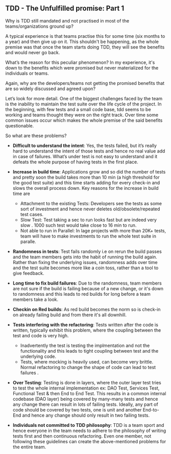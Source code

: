 ## TDD - The Unfulfilled promise: Part 1

Why is TDD still mandated and not practised in most of the teams/organizations ground up?

A typical experience is that teams practise this for some time (six months to a year) and then give up on it. This shouldn't be happening, as the whole premise was that once the team starts doing TDD, they will see the benefits and would never go back.

What’s the reason for this peculiar phenomenon? In my experience, it's down to the benefits which were promised but never materialized for the individuals or teams.


Again, why are the developers/teams not getting the promised benefits that are so widely discussed and agreed upon?

Let’s look for more detail. One of the biggest challenges faced by the team is the inability to maintain the test suite over the life cycle of the project. In the beginning, with few tests and a small code base, tdd seems to be working and teams thought they were on the right track. Over time some common issues occur which makes the whole premise of the said benefits questionable.

So what are these problems?

- **Difficult to understand the intent**: Yes, the tests failed, but it’s really hard to understand the intent of those tests and hence no real value add in case of failures. What’s under test is not easy to understand and it defeats the whole purpose of having tests in the first place.
- **Increase in build time**: Applications grow and so did the number of tests and pretty soon the build takes more than 10 min (a high threshold for the good test suite) and this time starts adding for every check-in and slows the overall process down. Key reasons for the increase in build time are

  - Attachment to the existing Tests: Developers see the tests as some sort of investment and hence never deletes old/obsolete/repeated test cases.
  - Slow Test: Test taking a sec to run looks fast but are indeed very slow . 1000 such test would take close to 16 min to run.
  - Not able to run in Parallel: In lage projects with more than 20K+ tests, team will have to make investments to run the whole test suite in paralle.
  
- **Randomness in tests**: Test fails randomly i.e on rerun the build passes and the team members gets into the habit of running the build again. Rather than fixing the underlying issues, randomness adds over time and the test suite becomes more like a coin toss, rather than a tool to give feedback.

- **Long time to fix build failures**: Due to the randomness, team members are not sure if the build is failing because of a new change, or it's down to randomness and this leads to red builds for long before a team members take a look.

- **Checkin on Red builds**: As red build becomes the norm so is check-in on already failing build and from there it's all downhill.

- **Tests interfering with the refactoring**: Tests written after the code is written, typically exhibit this problem, where the coupling between the test and code is very high.
  - Inadvertently the test is testing the implmentation and not the functionality and this leads to tight coupling between test and the underlying code.
  - Tests, where mocking is heavily used, can become very brittle. Normal refactoring to change the shape of code can lead to test failures . 
  
- **Over Testing**: Testing is done in layers, where the outer layer test tries to test the whole internal implementation ex: DAO Test, Services Test, Functional Test & then End to End Test. This results in a common internal codebase (DAO layer) being covered by many-many tests and hence any change there can result in lots of failing tests. Ideally, any part of code should be covered by two tests, one is unit and another End-to-End and hence any change should only result in two failing tests.
- **Individuals not committed to TDD philosophy**: TDD is a team sport and hence everyone in the team needs to adhere to the philosophy of writing tests first and then continuous refactoring. Even one member, not following these guidelines can create the above-mentioned problems for the entire team.
